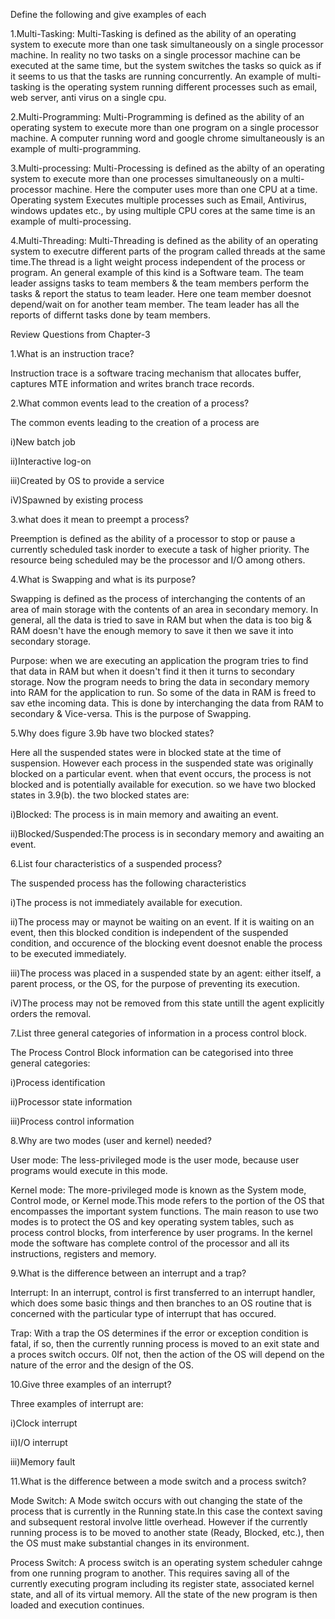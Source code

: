 Define the following and give examples of each

1.Multi-Tasking:
        Multi-Tasking is defined as the ability of an operating system to execute more than one task simultaneously on a single processor machine. In reality no two tasks  on a single processor machine can be executed at the same time, but the system switches the tasks so quick as if it seems to us that the tasks are running concurrently.
        An example of multi-tasking is the operating system running different processes such as email, web server, anti virus on a single cpu.

2.Multi-Programming:
        Multi-Programming is defined as the ability of an operating system to execute more than one program on a single processor machine. 
        A computer running word and google chrome simultaneously is an example of multi-programming.

3.Multi-processing:
        Multi-Processing is defined as the abilty of an operating system to execute more than one processes simultaneously on a multi-processor machine. Here the computer uses more than one CPU at a time.
        Operating system Executes multiple processes such as Email, Antivirus, windows updates etc., by using multiple CPU cores at the same time is an example of multi-processing.
        
4.Multi-Threading: 
        Multi-Threading is defined as the ability of an operating system to executre different parts of the program called threads at the same time.The thread is a light weight process independent of the process or program.
        An general example of this kind is a Software team. The team leader assigns tasks to team members & the team members perform the tasks & report the status to team leader. Here one team member doesnot depend/wait on for another team member. The team leader has all the reports of differnt tasks done by team members.
       
       
Review Questions from Chapter-3

1.What is an instruction trace?

Instruction trace is a software tracing mechanism that allocates buffer, captures MTE information and writes branch trace records.


2.What common events lead to the creation of a process?

The  common events leading to the creation of a process are

 i)New batch job
 
 ii)Interactive log-on
 
 iii)Created by OS to provide a service
 
 iV)Spawned by existing process
 
 
3.what does it mean to preempt a process?

Preemption is defined as the ability of a processor to stop or pause a currently scheduled task inorder to execute a task of higher priority. The resource being scheduled may be the processor and I/O among others.
 
 
4.What is Swapping and what is its purpose?

Swapping is defined as the process of interchanging the contents of an area of main storage with the contents of an area in secondary memory. In general, all the data is tried to save in RAM but when the data is too big & RAM doesn't have the enough memory to save it then we save it into secondary storage.

Purpose:
        when we are executing an application the program tries to find that data in RAM but when it doesn't find it then it turns to secondary storage. Now the program needs to bring the data in secondary memory into RAM for the application to run. So some of the data in RAM is freed to sav ethe incoming data.
This is done by interchanging the data from RAM to secondary & Vice-versa. This is the purpose of Swapping.



5.Why does figure 3.9b have two blocked states?

Here all the suspended states were in blocked state at the time of suspension. However each process in the suspended state was originally blocked on a particular event. when that event occurs, the process is not blocked and is potentially available for execution. so we have two blocked states in 3.9(b).
the two blocked states are:

 i)Blocked: The process is in main memory and awaiting an event.
 
 ii)Blocked/Suspended:The process is in secondary memory and awaiting an event.
 
 
 
6.List four characteristics of a suspended process?

The suspended process has the following characteristics

 i)The process is not immediately available for execution.
 
 ii)The process may or maynot be waiting on an event. If it is waiting on an event, then this blocked condition is independent of the suspended condition, and occurence of the blocking event doesnot enable the process to be executed immediately.
 
 iii)The process was placed in a suspended state by an agent: either itself, a parent process, or the OS, for the purpose of preventing its execution.
 
 iV)The process may not be removed from this state untill the agent explicitly orders the removal.
 
 
 
7.List three general categories of information in a process control block.

The Process Control Block information can be categorised into three general categories:

 i)Process identification
 
 ii)Processor state information
 
 iii)Process control information
 
 
8.Why are two modes (user and kernel) needed?

User mode:
      The less-privileged mode is the user mode, because user programs would execute in this mode.
      
Kernel mode:
      The more-privileged mode is known as the System mode, Control mode, or Kernel mode.This mode refers to the portion of the OS that encompasses the important system functions.
The main reason to use two modes is to protect the OS and key operating system tables, such as process control blocks, from interference by user programs. In the kernel mode the software has complete control of the processor and all its instructions, registers and memory.



9.What is the difference between an interrupt and a trap?

Interrupt:
      In an interrupt, control is first transferred to an interrupt handler, which does some basic things and then branches to an OS routine that is concerned with the particular type of interrupt that has occured.
      
Trap:
      With a trap the OS determines if the error or exception condition is fatal, if so, then the currently running process is moved to an exit state and a proces switch occurs. 0If not, then the action of the OS will depend on the nature of the error and the design of the OS.



10.Give three examples of an interrupt?

Three examples of interrupt are:

 i)Clock interrupt
 
 ii)I/O interrupt
 
 iii)Memory fault
 
 
 
11.What is the difference between a mode switch and a process switch?

Mode Switch:
      A Mode switch occurs with out changing the state of the process that is currently in the Running state.In this case the context saving and subsequent restoral involve little overhead. However if the currently running process is to be moved to another state (Ready, Blocked, etc.), then the OS must make substantial changes in its environment.
      
Process Switch:
      A process switch is an operating system scheduler cahnge from one running program to another. This requires saving all of the currently executing program including its register state, associated kernel state, and all of its virtual memory. All the state of the new program is then loaded and execution continues.

 
